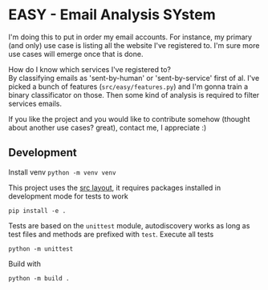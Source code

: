 # EASY - Email Analysis SYstem

I'm doing this to put in order my email accounts. 
For instance, my primary (and only) use case is listing all the website I've registered to.
I'm sure more use cases will emerge once that is done.

How do I know which services I've registered to?<br>
By classifying emails as 'sent-by-human' or 'sent-by-service' first of al.
I've picked a bunch of features (`src/easy/features.py`) and I'm gonna train a binary classificator on those.
Then some kind of analysis is required to filter services emails.

If you like the project and you would like to contribute somehow (thought about another use cases? great), contact me, I appreciate :) 

## Development 

Install venv `python -m venv venv`

This project uses the [src layout](https://packaging.python.org/en/latest/discussions/src-layout-vs-flat-layout/), 
it requires packages installed in development mode for tests to work
```
pip install -e .
```

Tests are based on the `unittest` module, autodiscovery works as long as test files and methods are prefixed with `test`.
Execute all tests 
```
python -m unittest
```

Build with
```
python -m build .
```

